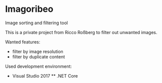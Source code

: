 # Imagoribeo
Image sorting and filtering tool

This is a private project from Ricco Roßberg to filter out unwanted images.

Wanted features:
* filter by image resolution
* filter by duplicate content

Used development environment:
* Visual Studio 2017
** .NET Core
